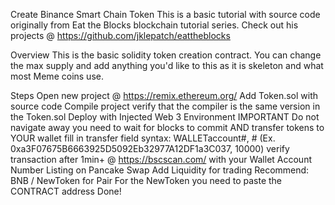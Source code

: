 Create Binance Smart Chain Token
This is a basic tutorial with source code originally from Eat the Blocks blockchain tutorial series. Check out his projects @ https://github.com/jklepatch/eattheblocks

Overview
This is the basic solidity token creation contract. You can change the max supply and add anything you'd like to this as it is skeleton and what most Meme coins use.

Steps
Open new project @ https://remix.ethereum.org/
Add Token.sol with source code
Compile project verify that the compiler is the same version in the Token.sol
Deploy with Injected Web 3 Environment
IMPORTANT Do not navigate away you need to wait for blocks to commit AND transfer tokens to YOUR wallet
fill in transfer field syntax: WALLETaccount#, # (Ex. 0xa3F07675B6663925D5092Eb32977A12DF1a3C037, 10000)
verify transaction after 1min+ @ https://bscscan.com/ with your Wallet Account Number
Listing on Pancake Swap
Add Liquidity for trading Recommend: BNB / NewToken for Pair
For the NewToken you need to paste the CONTRACT address
Done!
